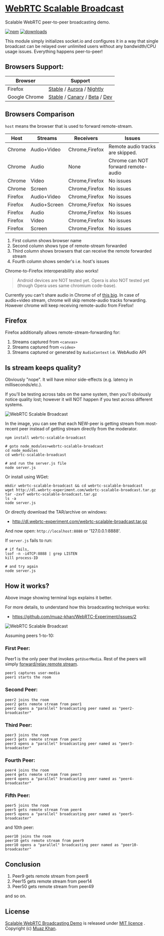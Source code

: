# [WebRTC Scalable Broadcast](https://github.com/muaz-khan/WebRTC-Scalable-Broadcast)

Scalable WebRTC peer-to-peer broadcasting demo.

[![npm](https://img.shields.io/npm/v/webrtc-scalable-broadcast.svg)](https://npmjs.org/package/webrtc-scalable-broadcast) [![downloads](https://img.shields.io/npm/dm/webrtc-scalable-broadcast.svg)](https://npmjs.org/package/webrtc-scalable-broadcast)

This module simply initializes socket.io and configures it in a way that single broadcast can be relayed over unlimited users without any bandwidth/CPU usage issues. Everything happens peer-to-peer!

## Browsers Support:

| Browser        | Support           |
| -------------  |-------------|
| Firefox        | [Stable](http://www.mozilla.org/en-US/firefox/new/) / [Aurora](http://www.mozilla.org/en-US/firefox/aurora/) / [Nightly](http://nightly.mozilla.org/) |
| Google Chrome  | [Stable](https://www.google.com/intl/en_uk/chrome/browser/) / [Canary](https://www.google.com/intl/en/chrome/browser/canary.html) / [Beta](https://www.google.com/intl/en/chrome/browser/beta.html) / [Dev](https://www.google.com/intl/en/chrome/browser/index.html?extra=devchannel#eula) |

## Browsers Comparison

`host` means the browser that is used to forward remote-stream.

| Host          | Streams        | Receivers           | Issues                                                                |
| ------------- |-------------   |-------------        |-------------                                                          |
| Chrome        | Audio+Video    |  Chrome,Firefox     |  Remote audio tracks are skipped.                                     |
| Chrome        | Audio          |  None               |  Chrome can NOT forward remote-audio                                  |
| Chrome        | Video          |  Chrome,Firefox     |  No issues                                                            |
| Chrome        | Screen         |  Chrome,Firefox     |  No issues                                                            |
| Firefox       | Audio+Video    |  Chrome,Firefox     |  No issues                                                            |
| Firefox       | Audio+Screen   |  Chrome,Firefox     |  No issues                                                            |
| Firefox       | Audio          |  Chrome,Firefox     |  No issues                                                            |
| Firefox       | Video          |  Chrome,Firefox     |  No issues                                                            |
| Firefox       | Screen         |  Chrome,Firefox     |  No issues                                                            |

1. First column shows browser name
2. Second column shows type of remote-stream forwarded
3. Third column shows browsers that can receive the remote forwarded stream
4. Fourth column shows sender's i.e. host's issues

Chrome-to-Firefox interoperability also works!

> Android devices are NOT tested yet. Opera is also NOT tested yet (though Opera uses same chromium code-base).

Currently you can't share audio in Chrome of of [this big](https://www.webrtc-experiment.com/demos/remote-stream-recording.html). In case of audio+video stream, chrome will skip remote-audio tracks forwarding. However chrome will keep receiving remote-audio from Firefox!

## Firefox

Firefox additionally allows remote-stream-forwarding for:

1. Streams captured from `<canvas>`
2. Streams captured from `<video>`
3. Streams captured or generated by `AudioContext` i.e. WebAudio API

## Is stream keeps quality?

Obviously "nope". It will have minor side-effects (e.g. latency in milliseconds/etc.).

If you'll be testing across tabs on the same system, then you'll obviously notice quality lost; however it will NOT happen if you test across different systems.

![WebRTC Scalable Broadcast](https://cdn.webrtc-experiment.com/images/WebRTC-Scalable-Broadcast.png)

In the image, you can see that each NEW-peer is getting stream from most-recent peer instead of getting stream directly from the moderator.

```
npm install webrtc-scalable-broadcast

# goto node_modules>webrtc-scalable-broadcast
cd node_modules
cd webrtc-scalable-broadcast

# and run the server.js file
node server.js
```

Or install using WGet:

```
mkdir webrtc-scalable-broadcast && cd webrtc-scalable-broadcast
wget http://dl.webrtc-experiment.com/webrtc-scalable-broadcast.tar.gz
tar -zxvf webrtc-scalable-broadcast.tar.gz
ls -a
node server.js
```

Or directly download the TAR/archive on windows:

* http://dl.webrtc-experiment.com/webrtc-scalable-broadcast.tar.gz

And now open: `http://localhost:8888` or '127.0.0.1:8888'.

If `server.js` fails to run:

```
# if fails,
lsof -n -i4TCP:8888 | grep LISTEN
kill process-ID

# and try again
node server.js
```

## How it works?

Above image showing terminal logs explains it better.

For more details, to understand how this broadcasting technique works:

* https://github.com/muaz-khan/WebRTC-Experiment/issues/2

![WebRTC Scalable Broadcast](https://sites.google.com/site/webrtcexperiments/WebRTC-attach-remote-stream.png)

Assuming peers 1-to-10:

### First Peer:

Peer1 is the only peer that invokes `getUserMedia`. Rest of the peers will simply [forward/relay remote stream](https://www.webrtc-experiment.com/RTCMultiConnection/remote-stream-forwarding.html).

```
peer1 captures user-media
peer1 starts the room
```

### Second Peer:

```
peer2 joins the room
peer2 gets remote stream from peer1
peer2 opens a "parallel" broadcasting peer named as "peer2-broadcaster"
```

### Third Peer:

```
peer3 joins the room
peer3 gets remote stream from peer2
peer3 opens a "parallel" broadcasting peer named as "peer3-broadcaster"
```

### Fourth Peer:

```
peer4 joins the room
peer4 gets remote stream from peer3
peer4 opens a "parallel" broadcasting peer named as "peer4-broadcaster"
```

### Fifth Peer:

```
peer5 joins the room
peer5 gets remote stream from peer4
peer5 opens a "parallel" broadcasting peer named as "peer5-broadcaster"
```

and 10th peer:

```
peer10 joins the room
peer10 gets remote stream from peer9
peer10 opens a "parallel" broadcasting peer named as "peer10-broadcaster"
```

## Conclusion

1. Peer9 gets remote stream from peer8
2. Peer15 gets remote stream from peer14
3. Peer50 gets remote stream from peer49

and so on.

## License

[Scalable WebRTC Broadcasting Demo](https://github.com/muaz-khan/WebRTC-Scalable-Broadcast) is released under [MIT licence](https://www.webrtc-experiment.com/licence/) . Copyright (c) [Muaz Khan](http://www.MuazKhan.com/).
